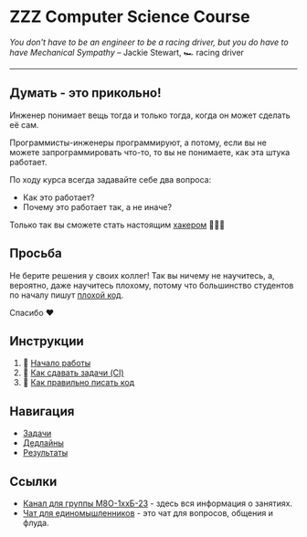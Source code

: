 # ZZZ Computer Science Course

_You don't have to be an engineer to be a racing driver, but you do have to have Mechanical Sympathy_ – Jackie Stewart, 🏎️ racing driver

---

## Думать - это прикольно!
Инженер понимает вещь тогда и только тогда, когда он может сделать её сам.

Программисты-инженеры программируют, а потому, если вы не можете запрограммировать что-то, то вы не понимаете, как эта штука работает.

По ходу курса всегда задавайте себе два вопроса:
- Как это работает?
- Почему это работает так, а не иначе?

Только так вы сможете стать настоящим [хакером](https://en.wikipedia.org/wiki/Hacker) 👨🏻‍💻

## Просьба

Не берите решения у своих коллег! Так вы ничему не научитесь, а, вероятно, даже научитесь плохому, потому что большинство студентов по началу пишут [плохой код](https://lvivity.com/how-to-write-good-code).

Спасибо ❤️

## Инструкции

1) 🏃 [Начало работы](docs/setup.md)
2) 🤖 [Как сдавать задачи (CI)](docs/ci.md)
3) 📎 [Как правильно писать код](docs/style.md)

## Навигация

- [Задачи](/tasks)
- [Дедлайны](deadlines.yml)
- [Результаты]()

## Ссылки

- [Канал для группы М8О-1ххБ-23](https://t.me/+11n4szv5QHxmODQy) - здесь вся информация о занятиях.
- [Чат для единомышленников](https://t.me/+krYV_CkkgRhjOWYy) - это чат для вопросов, общения и флуда.



